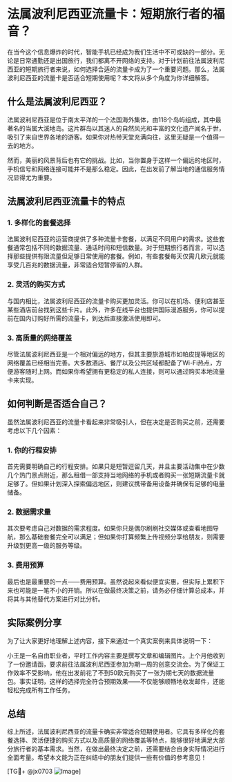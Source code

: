 # 法属波利尼西亚流量卡：短期旅行者的福音？

在当今这个信息爆炸的时代，智能手机已经成为我们生活中不可或缺的一部分。无论是日常通勤还是出国旅行，我们都离不开网络的支持。对于计划前往法属波利尼西亚的短期旅行者来说，如何选择合适的流量卡成为了一个重要问题。那么，法属波利尼西亚的流量卡是否适合短期使用呢？本文将从多个角度为你详细解答。

## 什么是法属波利尼西亚？

法属波利尼西亚是位于南太平洋的一个法国海外集体，由118个岛屿组成，其中最著名的当属大溪地岛。这片群岛以其迷人的自然风光和丰富的文化遗产闻名于世，吸引了来自世界各地的游客。如果你对热带天堂充满向往，这里无疑是一个值得一去的地方。

然而，美丽的风景背后也有它的挑战。比如，当你置身于这样一个偏远的地区时，手机信号和网络连接可能并不是那么稳定。因此，在出发前了解当地的通信服务情况显得尤为重要。

## 法属波利尼西亚流量卡的特点

### 1. 多样化的套餐选择

法属波利尼西亚的运营商提供了多种流量卡套餐，以满足不同用户的需求。这些套餐通常包括不同的数据流量、通话时间和短信数量。对于短期旅行者而言，可以选择那些提供有限流量但足够日常使用的套餐。例如，有些套餐每天仅需几欧元就能享受几百兆的数据流量，非常适合短暂停留的人群。

### 2. 灵活的购买方式

与国内相比，法属波利尼西亚的流量卡购买更加灵活。你可以在机场、便利店甚至某些酒店前台找到这些卡片。此外，许多在线平台也提供国际漫游服务，你可以提前在国内订购好所需的流量卡，到达后直接激活使用即可。

### 3. 高质量的网络覆盖

尽管法属波利尼西亚是一个相对偏远的地方，但其主要旅游城市如帕皮提等地区的网络覆盖已经相当完善。大多数酒店、餐厅以及公共区域都配备了Wi-Fi热点，方便游客随时上网。而如果你希望拥有更稳定的私人连接，则可以通过购买本地流量卡来实现。

## 如何判断是否适合自己？

虽然法属波利尼西亚的流量卡看起来非常吸引人，但在决定是否购买之前，还需要考虑以下几个因素：

### 1. 你的行程安排

首先需要明确自己的行程安排。如果只是短暂逗留几天，并且主要活动集中在少数几个热门景点附近，那么租借一部支持当地网络的手机或者购买一张短期流量卡就足够了。但如果计划深入探索偏远地区，则建议携带备用设备并确保有足够的电量储备。

### 2. 数据需求量

其次要考虑自己对数据的需求程度。如果你只是偶尔刷刷社交媒体或查看地图导航，那么基础套餐完全可以满足；但如果你打算频繁上传视频分享给朋友，则需要升级到更高一级的服务等级。

### 3. 费用预算

最后也是最重要的一点——费用预算。虽然说起来看似便宜实惠，但实际上累积下来也可能是一笔不小的开销。所以在做最终决策之前，请务必仔细计算总成本，并将其与其他替代方案进行对比分析。

## 实际案例分享

为了让大家更好地理解上述内容，接下来通过一个真实案例来具体说明一下：

小王是一名自由职业者，平时工作内容主要是撰写文章和编辑图片。上个月他收到了一份邀请函，要求前往法属波利尼西亚参加为期一周的创意交流会。为了保证工作效率不受影响，他在出发前花了不到50欧元购买了一张为期七天的数据流量包。事实证明，这样的选择完全符合预期效果——不仅能够顺畅地收发邮件，还能轻松完成所有工作任务。

## 总结

综上所述，法属波利尼西亚的流量卡确实非常适合短期使用者。它具有多样化的套餐选择、灵活便捷的购买方式以及高质量的网络覆盖等特点，能够很好地满足大部分旅行者的基本需求。当然，在做出最终决定之前，还需要结合自身实际情况进行全面考量。希望本文能为正在纠结中的朋友们提供一些有价值的参考意见！

[TG💪+ @jx0703 ![Image](https://github.com/user-attachments/assets/dbca1d08-cadb-493c-b0ec-ad6f7a83f270)]